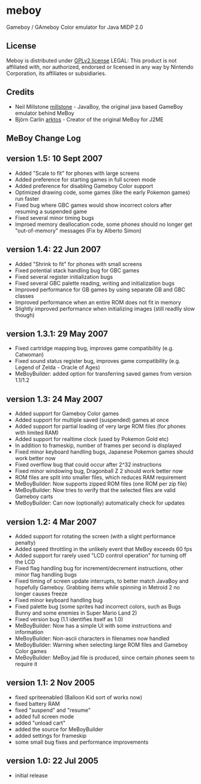 # meboy
Gameboy / GAmeboy Color emulator for Java MIDP 2.0

License
-
Meboy is distributed under [GPLv2 license](https://github.com/chijure/meboy/blob/master/LICENSE)
LEGAL: This product is not affiliated with, nor authorized, endorsed or licensed in any way by Nintendo Corporation, its affiliates or subsidiaries.

Credits
-
* Neil Millstone [millstone] - JavaBoy, the original java based GameBoy emulator behind MeBoy
* Björn Carlin [arktos] - Creator of the original MeBoy for J2ME

MeBoy Change Log
-

version 1.5: 10 Sept 2007
-

* Added "Scale to fit" for phones with large screens
* Added preference for starting games in full screen mode
* Added preference for disabling Gameboy Color support
* Optimized drawing code, some games (like the early Pokemon games) run faster
* Fixed bug where GBC games would show incorrect colors after resuming a suspended game
* Fixed several minor timing bugs
* Improed memory deallocation code, some phones should no longer get "out-of-memory" messages (Fix by Alberto Simon)

version 1.4: 22 Jun 2007
-

* Added "Shrink to fit" for phones with small screens
* Fixed potential stack handling bug for GBC games
* Fixed several register initialization bugs
* Fixed several GBC palette reading, writing and initialization bugs
* Improved performance for GB games by using separate GB and GBC classes
* Improved performance when an entire ROM does not fit in memory
* Slightly improved performance when initializing images (still readlly slow though)

version 1.3.1: 29 May 2007
-

* Fixed cartridge mapping bug, improves game compatibility (e.g. Catwoman)
* Fixed sound status register bug, improves game compatibility (e.g. Legend of Zelda - Oracle of Ages)
* MeBoyBuilder: added option for transferring saved games from version 1.1/1.2

version 1.3: 24 May 2007
-

* Added support for Gameboy Color games
* Added support for multiple saved (suspended) games at once
* Added support for partial loading of very large ROM files (for phones with
  limited RAM)
* Added support for realtime clock (used by Pokemon Gold etc)
* In addition to frameskip, number of frames per second is displayed
* Fixed minor keyboard handling bugs, Japanese Pokemon games should work better
  now
* Fixed overflow bug that could occur after 2^32 instructions
* Fixed minor windowing bug, Dragonball Z 2 should work better now
* ROM files are split into smaller files, which reduces RAM requirement
* MeBoyBuilder: Now supports zipped ROM files (one ROM per zip file)
* MeBoyBuilder: Now tries to verify that the selected files are valid Gameboy
  carts
* MeBoyBuilder: Can now (optionally) automatically check for updates

version 1.2: 4 Mar 2007
-
* Added support for rotating the screen (with a slight performance penalty)
* Added speed throttling in the unlikely event that MeBoy exceeds 60 fps
* Added support for rarely used "LCD control operation" for turning off the LCD
* Fixed flag handling bug for increment/decrement instructions, other minor
  flag handling bugs
* Fixed timing of screen update interrupts, to better match JavaBoy and
  hopefully Gameboy. Grabbing items while spinning in Metroid 2 no longer
  causes freeze
* Fixed minor keyboard handling bug
* Fixed palette bug (some sprites had incorrect colors, such as Bugs Bunny and
  some enemies in Super Mario Land 2)
* Fixed version bug (1.1 identifies itself as 1.0)
* MeBoyBuilder: Now has a simple UI with some instructions and information
* MeBoyBuilder: Non-ascii characters in filenames now handled
* MeBoyBuilder: Warning when selecting large ROM files and Gameboy Color games
* MeBoyBuilder: MeBoy.jad file is produced, since certain phones seem to
  require it

version 1.1: 2 Nov 2005
-

* fixed spriteenabled (Balloon Kid sort of works now)
* fixed battery RAM
* fixed "suspend" and "resume"
* added full screen mode
* added "unload cart"
* added the source for MeBoyBuilder
* added settings for frameskip
* some small bug fixes and performance improvements


version 1.0: 22 Jul 2005
-

* initial release



[millstone]:
http://www.millstone.demon.co.uk/download/javaboy/

[arktos]: http://arktos.se/meboy

